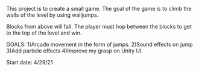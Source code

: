This project is to create a small game.
The goal of the game is to climb the walls of the level by using walljumps.

Blocks from above will fall. The player must hop between the blocks to get to the top of the level and win.

GOALS:
1)Arcade movement in the form of jumps.
2)Sound effects on jump
3)Add particle effects
4)Improve my grasp on Unity UI.

Start date: 4/29/21
